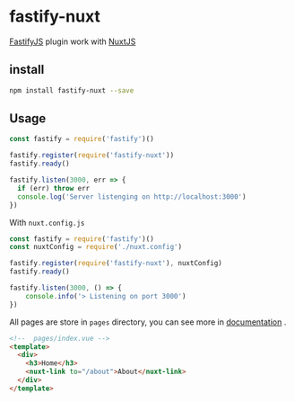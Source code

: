 # fastify-nuxt
[FastifyJS](https://www.fastify.io/) plugin work with [NuxtJS](https://nuxtjs.org/)

## install
```bash
npm install fastify-nuxt --save
```

## Usage
```javascript
const fastify = require('fastify')()

fastify.register(require('fastify-nuxt'))
fastify.ready()

fastify.listen(3000, err => {
  if (err) throw err
  console.log('Server listenging on http://localhost:3000')
})
```

With `nuxt.config.js`
```javascript
const fastify = require('fastify')()
const nuxtConfig = require('./nuxt.config')

fastify.register(require('fastify-nuxt'), nuxtConfig)
fastify.ready()

fastify.listen(3000, () => {
    console.info('> Listening on port 3000')
})
```

All pages are store in `pages` directory, you can see more in [documentation](https://nuxtjs.org/guide/directory-structure) .
```html
<!--  pages/index.vue -->
<template>
  <div>
    <h3>Home</h3>
    <nuxt-link to="/about">About</nuxt-link>
  </div>
</template>
```